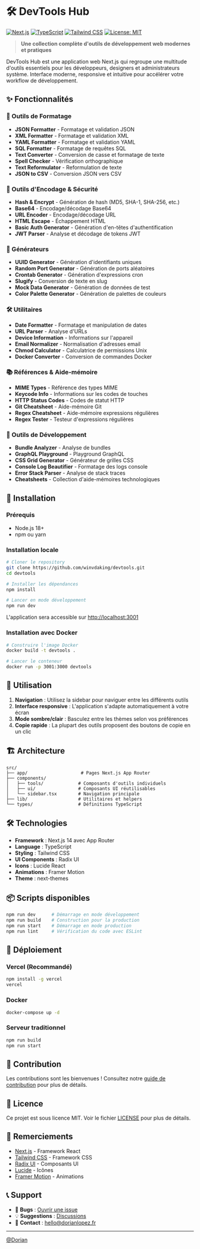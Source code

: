 # 🛠️ DevTools Hub

[![Next.js](https://img.shields.io/badge/Next.js-14.2.32-black?style=flat-square&logo=next.js)](https://nextjs.org/)
[![TypeScript](https://img.shields.io/badge/TypeScript-5.0-blue?style=flat-square&logo=typescript)](https://www.typescriptlang.org/)
[![Tailwind CSS](https://img.shields.io/badge/Tailwind_CSS-3.3.0-38B2AC?style=flat-square&logo=tailwind-css)](https://tailwindcss.com/)
[![License: MIT](https://img.shields.io/badge/License-MIT-yellow.svg?style=flat-square)](https://opensource.org/licenses/MIT)

> **Une collection complète d'outils de développement web modernes et pratiques**

DevTools Hub est une application web Next.js qui regroupe une multitude d'outils essentiels pour les développeurs, designers et administrateurs système. Interface moderne, responsive et intuitive pour accélérer votre workflow de développement.

## ✨ Fonctionnalités

### 🔧 Outils de Formatage

- **JSON Formatter** - Formatage et validation JSON
- **XML Formatter** - Formatage et validation XML
- **YAML Formatter** - Formatage et validation YAML
- **SQL Formatter** - Formatage de requêtes SQL
- **Text Converter** - Conversion de casse et formatage de texte
- **Spell Checker** - Vérification orthographique
- **Text Reformulator** - Reformulation de texte
- **JSON to CSV** - Conversion JSON vers CSV

### 🔐 Outils d'Encodage & Sécurité

- **Hash & Encrypt** - Génération de hash (MD5, SHA-1, SHA-256, etc.)
- **Base64** - Encodage/décodage Base64
- **URL Encoder** - Encodage/décodage URL
- **HTML Escape** - Échappement HTML
- **Basic Auth Generator** - Génération d'en-têtes d'authentification
- **JWT Parser** - Analyse et décodage de tokens JWT

### 🎲 Générateurs

- **UUID Generator** - Génération d'identifiants uniques
- **Random Port Generator** - Génération de ports aléatoires
- **Crontab Generator** - Génération d'expressions cron
- **Slugify** - Conversion de texte en slug
- **Mock Data Generator** - Génération de données de test
- **Color Palette Generator** - Génération de palettes de couleurs

### 🛠️ Utilitaires

- **Date Formatter** - Formatage et manipulation de dates
- **URL Parser** - Analyse d'URLs
- **Device Information** - Informations sur l'appareil
- **Email Normalizer** - Normalisation d'adresses email
- **Chmod Calculator** - Calculatrice de permissions Unix
- **Docker Converter** - Conversion de commandes Docker

### 📚 Références & Aide-mémoire

- **MIME Types** - Référence des types MIME
- **Keycode Info** - Informations sur les codes de touches
- **HTTP Status Codes** - Codes de statut HTTP
- **Git Cheatsheet** - Aide-mémoire Git
- **Regex Cheatsheet** - Aide-mémoire expressions régulières
- **Regex Tester** - Testeur d'expressions régulières

### 🚀 Outils de Développement

- **Bundle Analyzer** - Analyse de bundles
- **GraphQL Playground** - Playground GraphQL
- **CSS Grid Generator** - Générateur de grilles CSS
- **Console Log Beautifier** - Formatage des logs console
- **Error Stack Parser** - Analyse de stack traces
- **Cheatsheets** - Collection d'aide-mémoires technologiques

## 🚀 Installation

### Prérequis

- Node.js 18+
- npm ou yarn

### Installation locale

```bash
# Cloner le repository
git clone https://github.com/winvdaking/devtools.git
cd devtools

# Installer les dépendances
npm install

# Lancer en mode développement
npm run dev
```

L'application sera accessible sur [http://localhost:3001](http://localhost:3001)

### Installation avec Docker

```bash
# Construire l'image Docker
docker build -t devtools .

# Lancer le conteneur
docker run -p 3001:3000 devtools
```

## 🎯 Utilisation

1. **Navigation** : Utilisez la sidebar pour naviguer entre les différents outils
2. **Interface responsive** : L'application s'adapte automatiquement à votre écran
3. **Mode sombre/clair** : Basculez entre les thèmes selon vos préférences
4. **Copie rapide** : La plupart des outils proposent des boutons de copie en un clic

## 🏗️ Architecture

```
src/
├── app/                    # Pages Next.js App Router
├── components/
│   ├── tools/             # Composants d'outils individuels
│   ├── ui/                # Composants UI réutilisables
│   └── sidebar.tsx        # Navigation principale
├── lib/                   # Utilitaires et helpers
└── types/                 # Définitions TypeScript
```

## 🛠️ Technologies

- **Framework** : Next.js 14 avec App Router
- **Language** : TypeScript
- **Styling** : Tailwind CSS
- **UI Components** : Radix UI
- **Icons** : Lucide React
- **Animations** : Framer Motion
- **Theme** : next-themes

## 📦 Scripts disponibles

```bash
npm run dev      # Démarrage en mode développement
npm run build    # Construction pour la production
npm run start    # Démarrage en mode production
npm run lint     # Vérification du code avec ESLint
```

## 🚀 Déploiement

### Vercel (Recommandé)

```bash
npm install -g vercel
vercel
```

### Docker

```bash
docker-compose up -d
```

### Serveur traditionnel

```bash
npm run build
npm run start
```

## 🤝 Contribution

Les contributions sont les bienvenues ! Consultez notre [guide de contribution](CONTRIBUTING.md) pour plus de détails.

## 📄 Licence

Ce projet est sous licence MIT. Voir le fichier [LICENSE](LICENSE) pour plus de détails.

## 🙏 Remerciements

- [Next.js](https://nextjs.org/) - Framework React
- [Tailwind CSS](https://tailwindcss.com/) - Framework CSS
- [Radix UI](https://www.radix-ui.com/) - Composants UI
- [Lucide](https://lucide.dev/) - Icônes
- [Framer Motion](https://www.framer.com/motion/) - Animations

## 📞 Support

- 🐛 **Bugs** : [Ouvrir une issue](https://github.com/winvdaking/devtools/issues)
- 💡 **Suggestions** : [Discussions](https://github.com/winvdaking/devtools/discussions)
- 📧 **Contact** : hello@dorianlopez.fr

---

[@Dorian](https://github.com/winvdaking)
